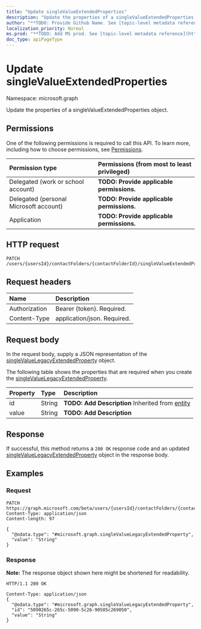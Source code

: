 ```yaml
---
title: "Update singleValueExtendedProperties"
description: "Update the properties of a singleValueExtendedProperties object."
author: "**TODO: Provide Github Name. See [topic-level metadata reference](https://msgo.azurewebsites.net/add/document/guidelines/metadata.html#topic-level-metadata)**"
localization_priority: Normal
ms.prod: "**TODO: Add MS prod. See [topic-level metadata reference](https://msgo.azurewebsites.net/add/document/guidelines/metadata.html#topic-level-metadata)**"
doc_type: apiPageType
---
```


# Update singleValueExtendedProperties
Namespace: microsoft.graph

Update the properties of a singleValueExtendedProperties object.

## Permissions
One of the following permissions is required to call this API. To learn more, including how to choose permissions, see [Permissions](/graph/permissions-reference).

|Permission type|Permissions (from most to least privileged)|
|:---|:---|
|Delegated (work or school account)|**TODO: Provide applicable permissions.**|
|Delegated (personal Microsoft account)|**TODO: Provide applicable permissions.**|
|Application|**TODO: Provide applicable permissions.**|

## HTTP request

<!-- {
  "blockType": "ignored"
}
-->
``` http
PATCH /users/{usersId}/contactFolders/{contactFolderId}/singleValueExtendedProperties
```

## Request headers
|Name|Description|
|:---|:---|
|Authorization|Bearer {token}. Required.|
|Content-Type|application/json. Required.|

## Request body
In the request body, supply a JSON representation of the [singleValueLegacyExtendedProperty](../resources/singlevaluelegacyextendedproperty.md) object.

The following table shows the properties that are required when you create the [singleValueLegacyExtendedProperty](../resources/singlevaluelegacyextendedproperty.md).

|Property|Type|Description|
|:---|:---|:---|
|id|String|**TODO: Add Description** Inherited from [entity](../resources/entity.md)|
|value|String|**TODO: Add Description**|



## Response

If successful, this method returns a `200 OK` response code and an updated [singleValueLegacyExtendedProperty](../resources/singlevaluelegacyextendedproperty.md) object in the response body.

## Examples

### Request
<!-- {
  "blockType": "request",
  "name": "update_singlevalueextendedproperties"
}
-->
``` http
PATCH https://graph.microsoft.com/beta/users/{usersId}/contactFolders/{contactFolderId}/singleValueExtendedProperties
Content-Type: application/json
Content-length: 97

{
  "@odata.type": "#microsoft.graph.singleValueLegacyExtendedProperty",
  "value": "String"
}
```


### Response
**Note:** The response object shown here might be shortened for readability.
<!-- {
  "blockType": "response",
  "truncated": true
}
-->
``` http
HTTP/1.1 200 OK

Content-Type: application/json
{
  "@odata.type": "#microsoft.graph.singleValueLegacyExtendedProperty",
  "id": "5090265c-265c-5090-5c26-90505c269050",
  "value": "String"
}
```

